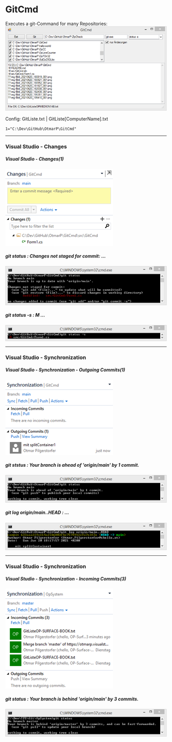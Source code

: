 # GitCmd

Executes a git-Command for many Repositories:
![](./img/Bild_20210621_104816_001.png)

Config:
GitListe.txt | GitListe[ComputerName].txt

    1="C:\Dev\GitHub\OtmarP\GitCmd"

---

### Visual Studio - Changes
##### Visual Studio - Changes(1)
![](./img/Bild_20210620_180819_001.png)
##### git status : Changes not staged for commit: ...
![](./img/Bild_20210620_180921_001.png)
##### git status -s : M ...
![](./img/Bild_20210620_180952_001.png)

---

### Visual Studio - Synchronization
##### Visual Studio - Synchronization - Outgoing Commits(1)
![](./img/Bild_20210620_181927_001.png)
##### git ststus : Your branch is ahead of 'origin/main' by 1 commit.
![](./img/Bild_20210620_182038_001.png)
##### git log origin/main..HEAD : ...
![](./img/Bild_20210620_182438_001.png)

---

### Visual Studio - Synchronization
##### Visual Studio - Synchronization - Incoming Commits(3)
![](./img/Bild_20210620_195351_001.png)
##### git status : Your branch is behind 'origin/main' by 3 commits.
![](./img/Bild_20210620_195410_001.png)
